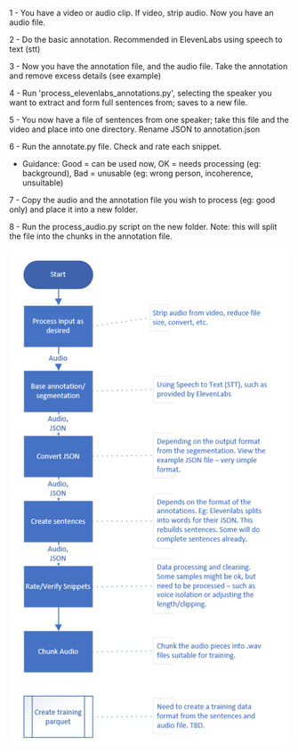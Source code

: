 1 - You have a video or audio clip. If video, strip audio. Now you have an audio file.

2 - Do the basic annotation. Recommended in ElevenLabs using speech to text (stt)

3 - Now you have the annotation file, and the audio file. Take the annotation and remove excess details (see example)

4 - Run 'process_elevenlabs_annotations.py', selecting the speaker you want to extract and form full sentences from; saves to a new file.

5 - You now have a file of sentences from one speaker; take this file and the video and place into one directory. Rename JSON to annotation.json

6 - Run the annotate.py file. Check and rate each snippet. 

  - Guidance: Good = can be used now, OK = needs processing (eg: background), Bad = unusable (eg: wrong person, incoherence, unsuitable)
    
7 - Copy the audio and the annotation file you wish to process (eg: good only) and place it into a new folder.
    
8 - Run the process_audio.py script on the new folder. Note: this will split the file into the chunks in the annotation file.


![Alt text](workflow.png)
